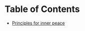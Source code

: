 
# Table of Contents



-   [Principles for inner peace](https://wiki.jeykey.net/database/principles_inner_peace)

